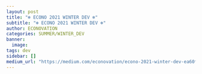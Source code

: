 ```yaml
---
layout: post
title: "❄ ECONO 2021 WINTER DEV ❄"
subtitle: "❄ ECONO 2021 WINTER DEV ❄"
author: ECONOVATION
categories: SUMMER/WINTER_DEV
banner:
  image:
tags: dev
sidebar: []
medium_url: "https://medium.com/econovation/econo-2021-winter-dev-ea60f7759091"
---
```


